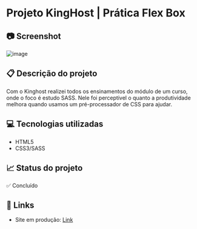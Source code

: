 # Projeto KingHost | Prática Flex Box

## 📷 Screenshot
![image](https://user-images.githubusercontent.com/83377646/200953215-5a17232d-9537-41c8-af07-7639960de765.png)



## 📋 Descrição do projeto
Com o Kinghost realizei todos os ensinamentos do módulo de um curso, onde o foco é estudo SASS. Nele foi perceptivel o quanto a produtividade melhora quando usamos um pré-processador de CSS para ajudar.

## 💻 Tecnologias utilizadas
- HTML5
- CSS3/SASS

## 📈 Status do projeto
✅ Concluído

## 🚀 Links 
- Site em produção: [Link](https://lucasbluntt-projeto-kinghost.netlify.app/ "Link")
